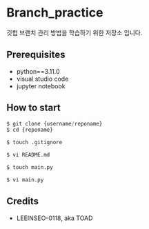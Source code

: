 # Branch_practice

깃헙 브랜치 관리 방법을 학습하기 위한 저장소 입니다.

## Prerequisites
* python==3.11.0
* visual studio code
* jupyter notebook

## How to start
```python
$ git clone {username/reponame}
$ cd {reponame}

$ touch .gitignore

$ vi README.md

$ touch main.py

$ vi main.py
```

## Credits
* LEEINSEO-0118, aka TOAD
